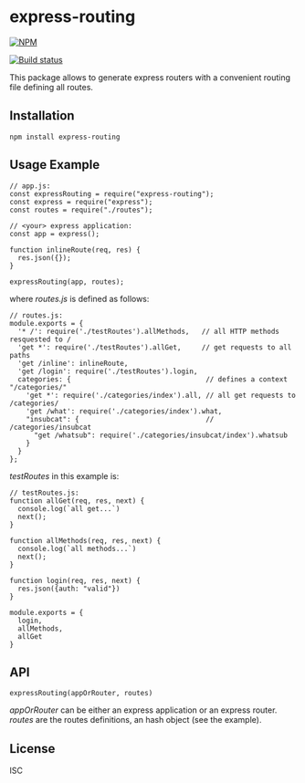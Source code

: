 # express-routing
[![NPM](https://nodei.co/npm/express-routing.png)](https://nodei.co/npm/express-routing/)

[![Build status](https://travis-ci.org/martinlevesque/express-routing.svg?branch=master)](https://travis-ci.org/martinlevesque/express-routing)

This package allows to generate express routers with a convenient routing file defining all routes.

## Installation

```
npm install express-routing
```

## Usage Example

```
// app.js:
const expressRouting = require("express-routing");
const express = require("express");
const routes = require("./routes");

// <your> express application:
const app = express();

function inlineRoute(req, res) {
  res.json({});
}

expressRouting(app, routes);
```

where *routes.js* is defined as follows:

```
// routes.js:
module.exports = {
  '* /': require('./testRoutes').allMethods,   // all HTTP methods resquested to /
  'get *': require('./testRoutes').allGet,     // get requests to all paths
  'get /inline': inlineRoute,                  
  'get /login': require('./testRoutes').login,
  categories: {                                 // defines a context "/categories/"
    'get *': require('./categories/index').all, // all get requests to /categories/
    'get /what': require('./categories/index').what,
    "insubcat": {                               // /categories/insubcat
      "get /whatsub": require('./categories/insubcat/index').whatsub
    }
  }
};
```

*testRoutes* in this example is:

```
// testRoutes.js:
function allGet(req, res, next) {
  console.log(`all get...`)
  next();
}

function allMethods(req, res, next) {
  console.log(`all methods...`)
  next();
}

function login(req, res, next) {
  res.json({auth: "valid"})
}

module.exports = {
  login,
  allMethods,
  allGet
}

```

## API

```
expressRouting(appOrRouter, routes)
```

*appOrRouter* can be either an express application or an express router.
*routes* are the routes definitions, an hash object (see the example).


## License

ISC
